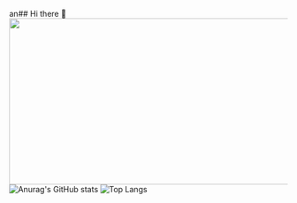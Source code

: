 an## Hi there 👋
<a href="https://www.gitanimals.org/en_US?utm_medium=image&utm_source=Neo1228&utm_content=farm">
<img
  src="https://render.gitanimals.org/farms/Neo1228"
  width="600"
  height="300"
/>
</a>
![Anurag's GitHub stats](https://github-readme-stats.vercel.app/api?username=Neo1228&show_icons=true&theme=transparent)
![Top Langs](https://github-readme-stats.vercel.app/api/top-langs/?username=Neo1228&layout=compact&theme=transparent)
<!--
**Neo1228/Neo1228** is a ✨ _special_ ✨ repository because its `README.md` (this file) appears on your GitHub profile.

Here are some ideas to get you started:

- 🔭 I’m currently working on ...
- 🌱 I’m currently learning ...
- 👯 I’m looking to collaborate on ...
- 🤔 I’m looking for help with ...
- 💬 Ask me about ...
- 📫 How to reach me: ...
- 😄 Pronouns: ...
- ⚡ Fun fact: ...
-->

